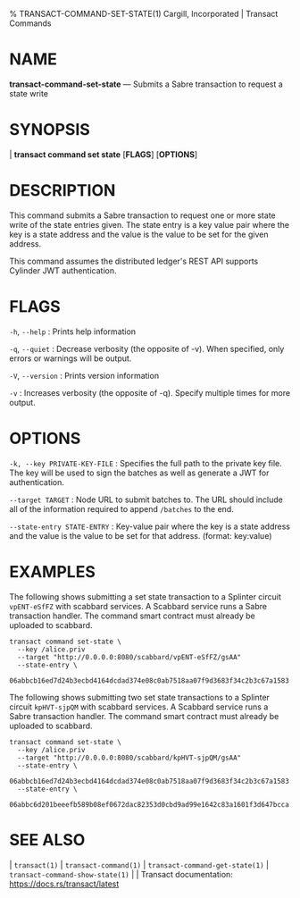 % TRANSACT-COMMAND-SET-STATE(1) Cargill, Incorporated | Transact Commands
<!--
  Copyright 2018-2021 Cargill Incorporated
  Licensed under Creative Commons Attribution 4.0 International License
  https://creativecommons.org/licenses/by/4.0/
-->

NAME
====

**transact-command-set-state** — Submits a Sabre transaction to request a state 
write

SYNOPSIS
========
| **transact command set state** \[**FLAGS**\] \[**OPTIONS**\]

DESCRIPTION
===========
This command submits a Sabre transaction to request one or more state write of
the state entries given. The state entry is a key value pair where the key is a
state address and the value is the value to be set for the given address.

This command assumes the distributed ledger's REST API supports Cylinder
JWT authentication.

FLAGS
=====
`-h`, `--help`
: Prints help information

`-q`, `--quiet`
: Decrease verbosity (the opposite of -v). When specified, only errors or
  warnings will be output.

`-V`, `--version`
: Prints version information

`-v`
: Increases verbosity (the opposite of -q). Specify multiple times for more
  output.

OPTIONS
=======
`-k, --key PRIVATE-KEY-FILE`
: Specifies the full path to the private key file. The key will be used to
  sign the batches as well as generate a JWT for authentication.

`--target TARGET`
: Node URL to submit batches to. The URL should include all of the information
  required to append `/batches` to the end.

`--state-entry STATE-ENTRY`
: Key-value pair where the key is a state address and the value is the value to
  be set for that address. (format: key:value)


EXAMPLES
========
The following shows submitting a set state transaction to a Splinter circuit
`vpENT-eSfFZ` with scabbard services. A Scabbard service runs a Sabre 
transaction handler. The command smart contract must already be uploaded to
scabbard.

```
transact command set-state \
  --key /alice.priv
  --target "http://0.0.0.0:8080/scabbard/vpENT-eSfFZ/gsAA"
  --state-entry \
  06abbcb16ed7d24b3ecbd4164dcdad374e08c0ab7518aa07f9d3683f34c2b3c67a1583:value
```

The following shows submitting two set state transactions to a Splinter circuit
`kpHVT-sjpQM` with scabbard services. A Scabbard service runs a Sabre 
transaction handler. The command smart contract must already be uploaded to
scabbard.

```
transact command set-state \
  --key /alice.priv
  --target "http://0.0.0.0:8080/scabbard/kpHVT-sjpQM/gsAA"
  --state-entry \
  06abbcb16ed7d24b3ecbd4164dcdad374e08c0ab7518aa07f9d3683f34c2b3c67a1583:value1
  --state-entry \
  06abbc6d201beeefb589b08ef0672dac82353d0cbd9ad99e1642c83a1601f3d647bcca:value2
```


SEE ALSO
========
| `transact(1)`
| `transact-command(1)`
| `transact-command-get-state(1)`
| `transact-command-show-state(1)`
|
| Transact documentation: https://docs.rs/transact/latest
